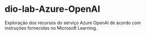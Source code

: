 # dio-lab-Azure-OpenAI
Exploração dos recursos do serviço Azure OpenAI de acordo com instruções fornecidas no Microsoft Learning. 

